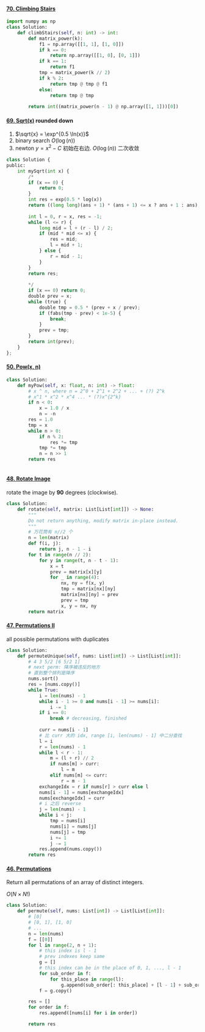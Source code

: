 



#### [70. Climbing Stairs](https://leetcode.cn/problems/climbing-stairs/)

```python
import numpy as np
class Solution:
    def climbStairs(self, n: int) -> int:
        def matrix_power(k):
            f1 = np.array([[1, 1], [1, 0]])
            if k == 0:
                return np.array([[1, 0], [0, 1]])
            if k == 1:
                return f1
            tmp = matrix_power(k // 2)
            if k % 2:
                return tmp @ tmp @ f1
            else:
                return tmp @ tmp
        
        return int((matrix_power(n - 1) @ np.array([1, 1]))[0])
```



#### [69. Sqrt(x)](https://leetcode.cn/problems/sqrtx/) rounded down

1. $\sqrt{x} = \exp^{0.5 \ln(x)}$
2. binary search $O(\log(n))$
3. newton $y=x^2 - C$ 初始在右边. $O( \log(n) )$ 二次收敛

```python
class Solution {
public:
    int mySqrt(int x) {
        /*
        if (x == 0) {
            return 0;
        }
        int res = exp(0.5 * log(x))
        return ((long long)(ans + 1) * (ans + 1) <= x ? ans + 1 : ans);
        
        int l = 0, r = x, res = -1;
        while (l <= r) {
            long mid = l + (r - l) / 2;
            if (mid * mid <= x) {
                res = mid;
                l = mid + 1;
            } else {
                r = mid - 1;
            }
        }
        return res;
    
        */
        if (x == 0) return 0;
        double prev = x;
        while (true) {
            double tmp = 0.5 * (prev + x / prev);
            if (fabs(tmp - prev) < 1e-5) {
                break;
            }
            prev = tmp;
        }
        return int(prev);
    }
};
```



#### [50. Pow(x, n)](https://leetcode.cn/problems/powx-n/)

```python
class Solution:
    def myPow(self, x: float, n: int) -> float:
        # x ^ n, where n = 2^0 + 2^1 + 2^2 + ... + (?) 2^k
        # x^1 * x^2 * x^4 ... * (?)x^{2^k} 
        if n < 0:
            x = 1.0 / x
            n = -n
        res = 1.0
        tmp = x
        while n > 0:
            if n % 2:
                res *= tmp
            tmp *= tmp
            n = n >> 1
        return res
        
```



#### [48. Rotate Image](https://leetcode.cn/problems/rotate-image/)

rotate the image by **90** degrees (clockwise).

```python
class Solution:
    def rotate(self, matrix: List[List[int]]) -> None:
        """
        Do not return anything, modify matrix in-place instead.
        """
        # 万花筒有 n//2 个
        n = len(matrix)
        def f(i, j):
            return j, n - 1 - i
        for t in range(n // 2):
            for y in range(t, n - t - 1):
                x = t
                prev = matrix[x][y]
                for _ in range(4):
                    nx, ny = f(x, y)
                    tmp = matrix[nx][ny]
                    matrix[nx][ny] = prev
                    prev = tmp
                    x, y = nx, ny
        return matrix

```



#### [47. Permutations II](https://leetcode.cn/problems/permutations-ii/)

all possible permutations with duplicates

```python
class Solution:
    def permuteUnique(self, nums: List[int]) -> List[List[int]]:
        # 4 3 5/2 [6 5/2 1]
        # next perm: 降序被违反的地方
        # 直到整个排列是降序
        nums.sort()
        res = [nums.copy()]
        while True:
            i = len(nums) - 1
            while i - 1 >= 0 and nums[i - 1] >= nums[i]:
                i -= 1
            if i == 0:
                break # decreasing, finished
            
            curr = nums[i - 1]
            # 比 curr 大的 idx, range [i, len(nums) - 1] 中二分查找
            l = i
            r = len(nums) - 1
            while l < r - 1:
                m = (l + r) // 2
                if nums[m] > curr:
                    l = m
                elif nums[m] <= curr:
                    r = m - 1
            exchangeIdx = r if nums[r] > curr else l
            nums[i - 1] = nums[exchangeIdx]
            nums[exchangeIdx] = curr
            # i 之后 reverse
            j = len(nums) - 1
            while i < j:
                tmp = nums[i]
                nums[i] = nums[j]
                nums[j] = tmp
                i += 1
                j -= 1
            res.append(nums.copy())
        return res

```



#### [46. Permutations](https://leetcode.cn/problems/permutations/)

Return all permutations of an array of distinct integers.

$O(N \times N!)$

```python
class Solution:
    def permute(self, nums: List[int]) -> List[List[int]]:
        # [0]
        # [0, 1], [1, 0]
        # ...
        n = len(nums)
        f = [[0]]
        for l in range(2, n + 1):
            # this index is l - 1
            # prev indexes keep same
            g = []
            # this index can be in the place of 0, 1, ..., l - 1
            for sub_order in f:
                for this_place in range(l):
                    g.append(sub_order[: this_place] + [l - 1] + sub_order[this_place:])
            f = g.copy()

        res = []
        for order in f:
            res.append([nums[i] for i in order])

        return res
```